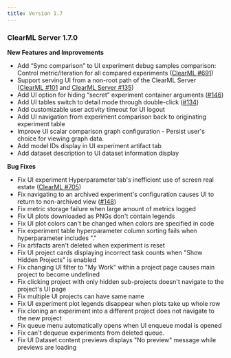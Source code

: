 ```yaml
---
title: Version 1.7
---
```


### ClearML Server 1.7.0
**New Features and Improvements**
* Add “Sync comparison” to UI experiment debug samples comparison: Control metric/iteration for all compared experiments ([ClearML #691](https://github.com/clearml/clearml/issues/691))
* Support serving UI from a non-root path of the ClearML Server ([ClearML #101](https://github.com/clearml/clearml-helm-charts/issues/101) and [ClearML Server #135](https://github.com/clearml/clearml-server/issues/135))
* Add UI option for hiding “secret” experiment container arguments ([#146](https://github.com/clearml/clearml-server/issues/146))
* Add UI tables switch to detail mode through double-click ([#134](https://github.com/clearml/clearml-server/issues/134))
* Add customizable user activity timeout for UI logout
* Add UI navigation from experiment comparison back to originating experiment table
* Improve UI scalar comparison graph configuration - Persist user's choice for viewing graph data.
* Add model IDs display in UI experiment artifact tab
* Add dataset description to UI dataset information display

**Bug Fixes**
* Fix UI experiment Hyperparameter tab's inefficient use of screen real estate ([ClearML #705](https://github.com/clearml/clearml/issues/705))
* Fix navigating to an archived experiment's configuration causes UI to return to non-archived view ([#148](https://github.com/clearml/clearml-server/issues/148))
* Fix metric storage failure when large amount of metrics logged
* Fix UI plots downloaded as PNGs don't contain legends
* Fix UI plot colors can't be changed when colors are specified in code
* Fix experiment table hyperparameter column sorting fails when hyperparameter includes "."
* Fix artifacts aren't deleted when experiment is reset
* Fix UI project cards displaying incorrect task counts when "Show Hidden Projects" is enabled
* Fix changing UI filter to "My Work" within a project page causes main project to become undefined
* Fix clicking project with only hidden sub-projects doesn't navigate to the project's UI page
* Fix multiple UI projects can have same name
* Fix UI experiment plot legends disappear when plots take up whole row
* Fix cloning an experiment into a different project does not navigate to the new project
* Fix queue menu automatically opens when UI enqueue modal is opened
* Fix can't dequeue experiments from deleted queue.
* Fix UI Dataset content previews displays "No preview" message while previews are loading

